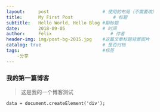 ```yaml
---
layout:     post                    # 使用的布局（不需要改）
title:      My First Post               # 标题 
subtitle:   Hello World, Hello Blog #副标题
date:       2018-09-05              # 时间
author:     Felix                      # 作者
header-img: img/post-bg-2015.jpg    #这篇文章标题背景图片
catalog: true                       # 是否归档
tags:                               #标签
    -分享
---
```


### 我的第一篇博客
> 这是我的一个博客测试
```
data = document.createElement('div');
```